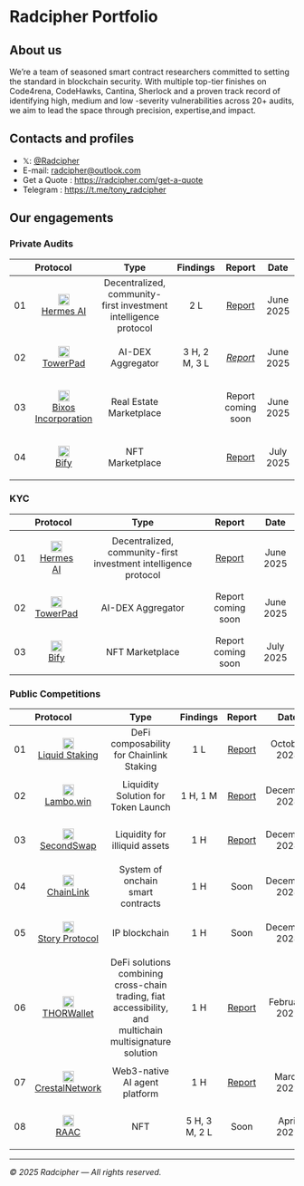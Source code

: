 # Radcipher Portfolio

## About us

We’re a team of seasoned smart contract researchers committed to setting the standard in blockchain security. With
multiple top-tier finishes on Code4rena, CodeHawks, Cantina, Sherlock and a proven track record of identifying high,
medium and low -severity vulnerabilities across 20+ audits, we aim to lead the space through precision, expertise,and
impact.

## Contacts and profiles

* 𝕏: [@Radcipher](https://x.com/radcipher)
* E-mail: radcipher@outlook.com
* Get a Quote : https://radcipher.com/get-a-quote
* Telegram : https://t.me/tony_radcipher

## Our engagements

### Private Audits

|    | **Protocol**                                                                                                                                                                            |                              Type                               |   Findings    |                                    Report                                    |   Date    |
|:--:|:----------------------------------------------------------------------------------------------------------------------------------------------------------------------------------------|:---------------------------------------------------------------:|:-------------:|:----------------------------------------------------------------------------:|:---------:|
| 01 | <p align="center"><img src="https://pbs.twimg.com/profile_images/1934337561759260672/JE-g6x9P_400x400.jpg" width="20"><br><a href="https://hermesaianalyzer.com/">Hermes AI</a></p>     | Decentralized, community-first investment intelligence protocol |      2 L      |  [Report](reports/private-audits/pdf/2025-06-30-HermesAi-Audit-Report.pdf)   | June 2025 |
| 02 | <p align="center"><img src="https://pbs.twimg.com/profile_images/1927284140602228737/-JFdo200_400x400.jpg" width="20"><br><a href="https://www.towerpad.org//">TowerPad</a></p>         |                        AI-DEX Aggregator                        | 3 H, 2 M, 3 L | _[Report](reports/private-audits/pdf/2025-06-30-Towerswap-Audit-Report.pdf)_ | June 2025 |
| 03 | <p align="center"><img src="https://pbs.twimg.com/profile_images/1743929445398761472/XvHPG6Xd_400x400.jpg" width="20"><br><a href="https://t.co/mCI2gTfUIX">Bixos Incorporation</a></p> |                     Real Estate Marketplace                     |               |                              Report coming soon                              | June 2025 |
| 04 | <p align="center"><img src="https://pbs.twimg.com/profile_images/1910216583810629632/_MSvoVvj_400x400.jpg" width="20"><br><a href="https://www.bify.io/">Bify</a></p>                   |                         NFT Marketplace                         |               |    [Report](reports/private-audits/pdf/2025-07-19-Bify-Audit-Report.pdf)     | July 2025 |

### KYC

|    | **Protocol**                                                                                                                                                                        |                              Type                               |                      Report                       |   Date    |
|:--:|:------------------------------------------------------------------------------------------------------------------------------------------------------------------------------------|:---------------------------------------------------------------:|:-------------------------------------------------:|:---------:|
| 01 | <p align="center"><img src="https://pbs.twimg.com/profile_images/1934337561759260672/JE-g6x9P_400x400.jpg" width="20"><br><a href="https://hermesaianalyzer.com/">Hermes AI</a></p> | Decentralized, community-first investment intelligence protocol | [Report](reports/kyc/2025-06-28-HermesAI-KYC.pdf) | June 2025 |
| 02 | <p align="center"><img src="https://pbs.twimg.com/profile_images/1927284140602228737/-JFdo200_400x400.jpg" width="20"><br><a href="https://www.towerpad.org//">TowerPad</a></p>     |                        AI-DEX Aggregator                        |                Report coming soon                 | June 2025 |
| 03 | <p align="center"><img src="https://pbs.twimg.com/profile_images/1910216583810629632/_MSvoVvj_400x400.jpg" width="20"><br><a href="https://https://www.bify.io///">Bify</a></p>     |                         NFT Marketplace                         |                Report coming soon                 | July 2025 |

### Public Competitions

|    | **Protocol**                                                                                                                                                                                                                     |                                                   Type                                                   |   Findings    |                        Report                        |     Date      |
|:--:|:---------------------------------------------------------------------------------------------------------------------------------------------------------------------------------------------------------------------------------|:--------------------------------------------------------------------------------------------------------:|:-------------:|:----------------------------------------------------:|:-------------:|
| 01 | <p align="center"><img src="https://www.story.foundation/icon.png" width="20"><br><a href="https://codehawks.cyfrin.io/contests/cm1el4vjp00019d2nzombxfzp">Liquid Staking</a></p>                                                |                                 DeFi composability for Chainlink Staking                                 |      1 L      | [Report](reports/contests/2024-10-Liquid-Staking.md) | October 2024  |
| 02 | <p align="center"><img src="https://pbs.twimg.com/profile_images/1849455031034249216/9kpRrYuQ_400x400.jpg" width="20"><br><a href="https://code4rena.com/audits/2024-12-lambowin">Lambo.win</a></p>                              |                                   Liquidity Solution for Token Launch                                    |   1 H, 1 M    |   [Report](reports/contests/2024-12-Lambo-win.md)    | December 2024 |
| 03 | <p align="center"><img src="https://pbs.twimg.com/profile_images/1853395378399477760/8q-VwpDA_400x400.jpg" width="20"><br><a href="https://code4rena.com/audits/2024-12-secondswap">SecondSwap</a></p>                           |                                      Liquidity for illiquid assets                                       |      1 H      |   [Report](reports/contests/2024-12-SecondSwap.md)   | December 2024 |
| 04 | <p align="center"><img src="https://pbs.twimg.com/profile_images/1800426318099595264/N7yf_kOD_400x400.jpg" width="20"><br><a href="https://code4rena.com/audits/2024-12-chainlink-payment-abstraction">ChainLink</a></p>         |                                    System of onchain smart contracts                                     |      1 H      |                         Soon                         | December 2024 |
| 05 | <p align="center"><img src="https://pbs.twimg.com/profile_images/1820303986349805569/MKfPfLtz_400x400.jpg" width="20"><br><a href="https://cantina.xyz/competitions/0561defa-eeb2-4a74-8884-5d7a873afa58">Story Protocol</a></p> |                                              IP blockchain                                               |      1 H      |                         Soon                         | December 2024 |
| 06 | <p align="center"><img src="https://pbs.twimg.com/profile_images/1863684728651440129/cpd2LyV5_400x400.jpg" width="20"><br><a href="https://code4rena.com/audits/2025-02-thorwallet">THORWallet</a></p>                           | DeFi solutions combining cross-chain trading, fiat accessibility, and multichain multisignature solution |      1 H      |   [Report](reports/contests/2025-02-THORWallet.md)   | February 2025 |
| 07 | <p align="center"><img src="https://pbs.twimg.com/profile_images/1897546370623660033/v5olSM1w_400x400.png" width="20"><br><a href="https://audits.sherlock.xyz/contests/755">CrestalNetwork</a></p>                              |                                      Web3-native AI agent platform                                       |      1 H      | [Report](reports/contests/2025-03-CrestalNetwork.md) |  March 2025   |
| 08 | <p align="center"><img src="https://pbs.twimg.com/profile_images/1900119732348506112/Iyhf2ePz_400x400.jpg" width="20"><br><a href="https://codehawks.cyfrin.io/c/2025-02-raac">RAAC</a></p>                                      |                                                   NFT                                                    | 5 H, 3 M, 2 L |                         Soon                         |  April 2025   |

---

*© 2025 Radcipher — All rights reserved.*
